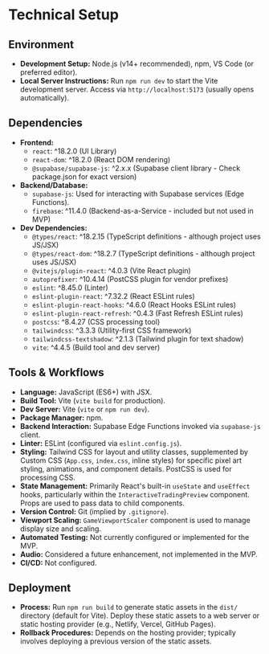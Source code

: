# Technical Setup

## Environment
- **Development Setup:** Node.js (v14+ recommended), npm, VS Code (or preferred editor).
- **Local Server Instructions:** Run `npm run dev` to start the Vite development server. Access via `http://localhost:5173` (usually opens automatically).

## Dependencies
- **Frontend:**
    - `react`: ^18.2.0 (UI Library)
    - `react-dom`: ^18.2.0 (React DOM rendering)
    - `@supabase/supabase-js`: ^2.x.x (Supabase client library - Check package.json for exact version)
- **Backend/Database:**
    - `supabase-js`: Used for interacting with Supabase services (Edge Functions).
    - `firebase`: ^11.4.0 (Backend-as-a-Service - included but not used in MVP)
- **Dev Dependencies:**
    - `@types/react`: ^18.2.15 (TypeScript definitions - although project uses JS/JSX)
    - `@types/react-dom`: ^18.2.7 (TypeScript definitions - although project uses JS/JSX)
    - `@vitejs/plugin-react`: ^4.0.3 (Vite React plugin)
    - `autoprefixer`: ^10.4.14 (PostCSS plugin for vendor prefixes)
    - `eslint`: ^8.45.0 (Linter)
    - `eslint-plugin-react`: ^7.32.2 (React ESLint rules)
    - `eslint-plugin-react-hooks`: ^4.6.0 (React Hooks ESLint rules)
    - `eslint-plugin-react-refresh`: ^0.4.3 (Fast Refresh ESLint rules)
    - `postcss`: ^8.4.27 (CSS processing tool)
    - `tailwindcss`: ^3.3.3 (Utility-first CSS framework)
    - `tailwindcss-textshadow`: ^2.1.3 (Tailwind plugin for text shadow)
    - `vite`: ^4.4.5 (Build tool and dev server)

## Tools & Workflows
- **Language:** JavaScript (ES6+) with JSX.
- **Build Tool:** Vite (`vite build` for production).
- **Dev Server:** Vite (`vite` or `npm run dev`).
- **Package Manager:** npm.
- **Backend Interaction:** Supabase Edge Functions invoked via `supabase-js` client.
- **Linter:** ESLint (configured via `eslint.config.js`).
- **Styling:** Tailwind CSS for layout and utility classes, supplemented by Custom CSS (`App.css`, `index.css`, inline styles) for specific pixel art styling, animations, and component details. PostCSS is used for processing CSS.
- **State Management:** Primarily React's built-in `useState` and `useEffect` hooks, particularly within the `InteractiveTradingPreview` component. Props are used to pass data to child components.
- **Version Control:** Git (implied by `.gitignore`).
- **Viewport Scaling:** `GameViewportScaler` component is used to manage display size and scaling.
- **Automated Testing:** Not currently configured or implemented for the MVP.
- **Audio:** Considered a future enhancement, not implemented in the MVP.
- **CI/CD:** Not configured.

## Deployment
- **Process:** Run `npm run build` to generate static assets in the `dist/` directory (default for Vite). Deploy these static assets to a web server or static hosting provider (e.g., Netlify, Vercel, GitHub Pages).
- **Rollback Procedures:** Depends on the hosting provider; typically involves deploying a previous version of the static assets.